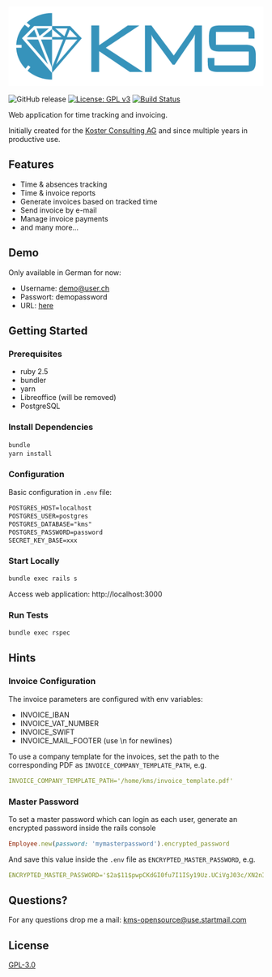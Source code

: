 ![KMS logo](app/assets/images/logo-blue.png)


![GitHub release](https://img.shields.io/github/release/philippks/kms.svg) [![License: GPL v3](https://img.shields.io/badge/License-GPL%20v3-blue.svg)](https://www.gnu.org/licenses/gpl-3.0)
[![Build Status](https://travis-ci.com/philippks/kms.svg?token=A6pZ6ecyzEpUNRjpj3Sq&branch=master)](https://travis-ci.com/philippks/kms)

Web application for time tracking and invoicing.

Initially created for the [Koster Consulting AG](http://kosterconsulting.ch/) and since multiple years in productive use.


## Features
* Time & absences tracking
* Time & invoice reports
* Generate invoices based on tracked time
* Send invoice by e-mail
* Manage invoice payments
* and many more...

## Demo

Only available in German for now:

* Username: demo@user.ch
* Passwort: demopassword
* URL: [here](https://kms-demo.kdev.ch)



## Getting Started

### Prerequisites

* ruby 2.5
* bundler
* yarn
* Libreoffice (will be removed)
* PostgreSQL

### Install Dependencies
```bash
bundle
yarn install
```

### Configuration
Basic configuration in `.env` file:
```
POSTGRES_HOST=localhost
POSTGRES_USER=postgres
POSTGRES_DATABASE="kms"
POSTGRES_PASSWORD=password
SECRET_KEY_BASE=xxx
```

### Start Locally
```bash
bundle exec rails s
```
Access web application: http://localhost:3000

### Run Tests
```bash
bundle exec rspec
```

## Hints

### Invoice Configuration

The invoice parameters are configured with env variables:

* INVOICE_IBAN
* INVOICE_VAT_NUMBER
* INVOICE_SWIFT
* INVOICE_MAIL_FOOTER (use \n for newlines)

To use a company template for the invoices, set the path to the corresponding PDF as `INVOICE_COMPANY_TEMPLATE_PATH`, e.g.
``` yml
INVOICE_COMPANY_TEMPLATE_PATH='/home/kms/invoice_template.pdf'
```

### Master Password
To set a master password which can login as each user, generate an encrypted password inside the rails console
``` ruby
Employee.new(password: 'mymasterpassword').encrypted_password
```

And save this value inside the `.env` file as `ENCRYPTED_MASTER_PASSWORD`, e.g.
``` yml
ENCRYPTED_MASTER_PASSWORD='$2a$11$pwpCKdGI0fu7I1ISy19Uz.UCiVgJ03c/XN2nIylI952Qdvmbh89cu'
```

## Questions?

For any questions drop me a mail: <kms-opensource@use.startmail.com>

## License

[GPL-3.0](https://github.com/philippks/kms/blob/master/LICENSE)
